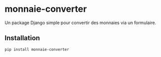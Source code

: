 # monnaie-converter

Un package Django simple pour convertir des monnaies via un formulaire.

## Installation

```bash
pip install monnaie-converter
